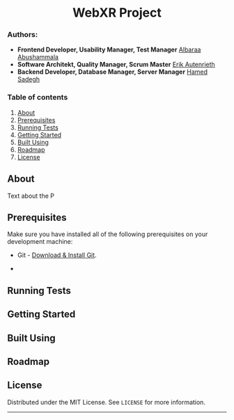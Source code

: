 <h1 align="center">WebXR Project</h1>


### Authors:
- **Frontend Developer, Usability Manager, Test Manager** [Albaraa Abushammala ](mailto:albaraa.abushammala@smail.inf.h-brs.de)
- **Software Architekt, Quality Manager, Scrum Master** [Erik Autenrieth ](mailto:erik.autenrieth@smail.inf.h-brs.de)
- **Backend Developer, Database Manager, Server Manager** [Hamed Sadegh ](mailto:hamed.sadegh@mail.inf.h-brs.de)


### Table of contents

1. [About](#about)<br>
2. [Prerequisites](#prerequisites)<br>
3. [Running Tests](#running_tests)<br>
4. [Getting Started](#getting_started)<br>
5. [Built Using](#built_using)<br>
6. [Roadmap](#roadmap)<br>
7. [License](#license)<br>

## About <a name = "about"></a>
Text about the P


## Prerequisites <a name = "prerequisites"></a>
Make sure you have installed all of the following prerequisites on your development machine:
* Git - [Download & Install Git](https://git-scm.com/downloads).
+ 


## Running Tests <a name = "running_tests"></a>



## Getting Started <a name = "getting_started"></a>



##  Built Using <a name = "built_using"></a>




## Roadmap  <a name = "roadmap"></a>





## License <a name = "license"></a>

Distributed under the MIT License. See `LICENSE` for more information.






***
